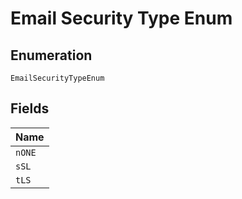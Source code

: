 
# Email Security Type Enum

## Enumeration

`EmailSecurityTypeEnum`

## Fields

| Name |
|  --- |
| `nONE` |
| `sSL` |
| `tLS` |

